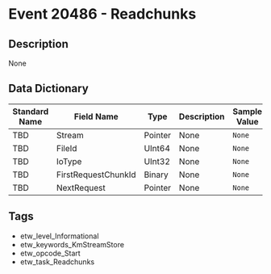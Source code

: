 # Event 20486 - Readchunks

## Description
None

## Data Dictionary
|Standard Name|Field Name|Type|Description|Sample Value|
|---|---|---|---|---|
|TBD|Stream|Pointer|None|`None`|
|TBD|FileId|UInt64|None|`None`|
|TBD|IoType|UInt32|None|`None`|
|TBD|FirstRequestChunkId|Binary|None|`None`|
|TBD|NextRequest|Pointer|None|`None`|

## Tags
* etw_level_Informational
* etw_keywords_KmStreamStore
* etw_opcode_Start
* etw_task_Readchunks